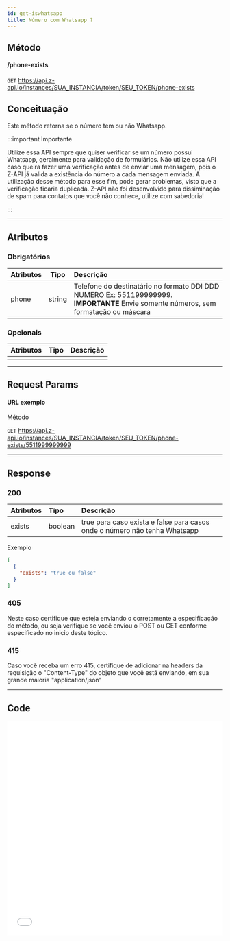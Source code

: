 ```yaml
---
id: get-iswhatsapp
title: Número com Whatsapp ?
---
```


## Método

#### /phone-exists

`GET` https://api.z-api.io/instances/SUA_INSTANCIA/token/SEU_TOKEN/phone-exists

## Conceituação

Este método retorna se o número tem ou não Whatsapp.

:::important Importante

Utilize essa API sempre que quiser verificar se um número possui Whatsapp, geralmente para validação de formulários.
Não utilize essa API caso queira fazer uma verificação antes de enviar uma mensagem, pois o Z-API já valida a existência do número a cada mensagem enviada.
A utilização desse método para esse fim, pode gerar problemas, visto que a verificação ficaria duplicada. 
Z-API não foi desenvolvido para dissiminação de spam para contatos que você não conhece, utilize com sabedoria!

:::

---

## Atributos

### Obrigatórios

| Atributos | Tipo | Descrição |
| :-- | :-: | :-- |
| phone | string | Telefone do destinatário no formato DDI DDD NUMERO Ex: 551199999999. **IMPORTANTE** Envie somente números, sem formatação ou máscara |

### Opcionais

| Atributos | Tipo | Descrição |
| :-------- | :--: | :-------- |
|           |      |           |

---

## Request Params

#### URL exemplo

Método

`GET` https://api.z-api.io/instances/SUA_INSTANCIA/token/SEU_TOKEN/phone-exists/5511999999999

---

## Response

### 200

| Atributos | Tipo | Descrição |
| :-- | :-- | :-- |
| exists | boolean | true para caso exista e false para casos onde o número não tenha Whatsapp |

Exemplo

```json
[
  {
    "exists": "true ou false"
  }
]
```

### 405

Neste caso certifique que esteja enviando o corretamente a especificação do método, ou seja verifique se você enviou o POST ou GET conforme especificado no inicio deste tópico.

### 415

Caso você receba um erro 415, certifique de adicionar na headers da requisição o "Content-Type" do objeto que você está enviando, em sua grande maioria "application/json"

---

## Code

<iframe src="//api.apiembed.com/?source=https://raw.githubusercontent.com/Z-API/z-api-docs/main/json-examples/get-iswhatsapp.json&targets=all" frameborder="0" scrolling="no" width="100%" height="500px" seamless></iframe>
